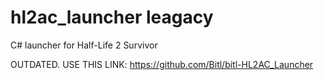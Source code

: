 hl2ac_launcher leagacy
==============

C# launcher for Half-Life 2 Survivor

OUTDATED. USE THIS LINK: https://github.com/Bitl/bitl-HL2AC_Launcher
